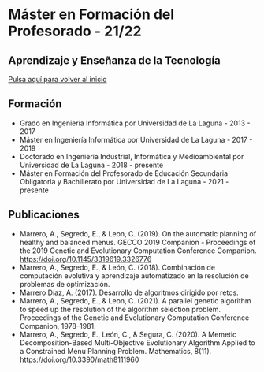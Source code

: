 # Máster en Formación del Profesorado - 21/22
## Aprendizaje y Enseñanza de la Tecnología 

[Pulsa aquí para volver al inicio](README.md)  

## Formación 

- Grado en Ingeniería Informática por Universidad de La Laguna - 2013 - 2017
- Máster en Ingeniería Informática por Universidad de La Laguna - 2017 - 2019
- Doctorado en Ingeniería Industrial, Informática y Medioambiental por Universidad de La Laguna - 2018 - presente
- Máster en Formación del Profesorado de Educación Secundaria Obligatoria y Bachillerato por Universidad de La Laguna - 2021 - presente



## Publicaciones

- Marrero, A., Segredo, E., & Leon, C. (2019). On the automatic planning of healthy and balanced menus. GECCO 2019 Companion - Proceedings of the 2019 Genetic and Evolutionary Computation Conference Companion. https://doi.org/10.1145/3319619.3326776
- Marrero, A., Segredo, E., & León, C. (2018). Combinación de computación evolutiva y aprendizaje automatizado en la resolución de problemas de optimización.
- Marrero Díaz, A. (2017). Desarrollo de algoritmos dirigido por retos.
- Marrero, A., Segredo, E., & Leon, C. (2021). A parallel genetic algorithm to speed up the resolution of the algorithm selection problem. Proceedings of the Genetic and Evolutionary Computation Conference Companion, 1978–1981.
- Marrero, A., Segredo, E., León, C., & Segura, C. (2020). A Memetic Decomposition-Based Multi-Objective Evolutionary Algorithm Applied to a Constrained Menu Planning Problem. Mathematics, 8(11). https://doi.org/10.3390/math8111960